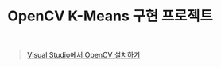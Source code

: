 # OpenCV K-Means 구현 프로젝트


<br>

> [Visual Studio에서 OpenCV 설치하기](https://diyver.tistory.com/50)  <br>
